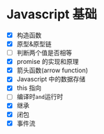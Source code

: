 # Javascript 基础

- [x] 构造函数
- [x] 原型&原型链
- [ ] 判断两个值是否相等
- [x] promise 的实现和原理
- [x] 箭头函数(arrow function)
- [x] Javascript 中的数据存储
- [x] this 指向
- [ ] 编译时`and`运行时
- [x] 继承
- [x] 闭包
- [x] 事件流
